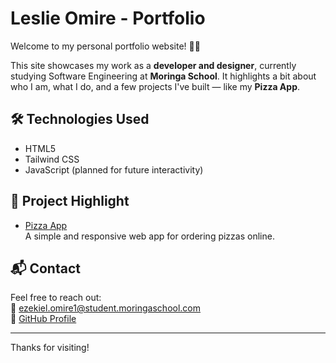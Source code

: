 # Leslie Omire - Portfolio

Welcome to my personal portfolio website! 🎨🚀

This site showcases my work as a **developer and designer**, currently studying Software Engineering at **Moringa School**. It highlights a bit about who I am, what I do, and a few projects I've built — like my **Pizza App**.

## 🛠️ Technologies Used

- HTML5
- Tailwind CSS
- JavaScript (planned for future interactivity)

## 📁 Project Highlight

- [Pizza App](https://codexomire.github.io/pizza-app/)  
  A simple and responsive web app for ordering pizzas online.

## 📬 Contact

Feel free to reach out:  
📧 [ezekiel.omire1@student.moringaschool.com](mailto:ezekiel.omire1@student.moringaschool.com)  
🐙 [GitHub Profile](https://github.com/CodexOmire)

---

Thanks for visiting!

